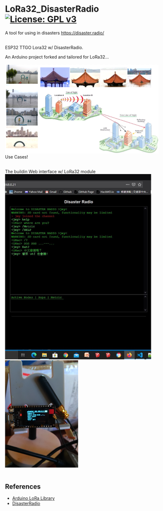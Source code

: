 # LoRa32_DisasterRadio [![License: GPL v3](https://img.shields.io/badge/License-GPLv3-blue.svg)](https://www.gnu.org/licenses/gpl-3.0)<br>
A tool for using in disasters https://disaster.radio/ <br><br>

ESP32 TTGO Lora32 w/ DisasterRadio.


An Arduino project forked and tailored for LoRa32...
<br><br>
<img src="pictures/LoRaUseCases20200715.png" width=800/>
Use Cases!
<br><br>

The buildin Web interface w/ LoRa32 module <br>
<img src="pictures/DSweb0716.jpg" width=480/> &nbsp;&nbsp;&nbsp;<img src="pictures/LoRa32_0715.png" width=240/>
<br><br>

## References
  - [Arduino LoRa Library]()
  - [DisasterRadio](https://github.com/sudomesh/disaster-radio)
